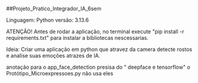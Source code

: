 ##Projeto_Pratico_Integrador_IA_6sem

Linguagem: Python
versão: 3.13.6

ATENÇÂO! Antes de rodar a aplicação, no terminal execute "pip install -r requirements.txt" para instalar a bibliotecas nescessarias.

Ideia: Criar uma aplicação em python que atravez da camera detecte rostos e analise suas emoções atrazes de IA.

anotação para o app_face_detection presisa do " deepface e tensorflow" o Protótipo_Microexpressoes.py não usa eles


